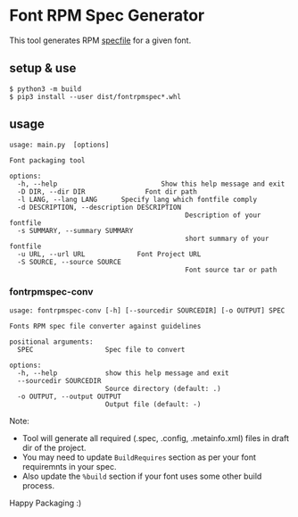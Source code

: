 # Font RPM Spec Generator
This tool generates RPM [specfile](https://docs.fedoraproject.org/en-US/packaging-guidelines/FontsPolicy/) for a given font.

## setup & use
```
$ python3 -m build
$ pip3 install --user dist/fontrpmspec*.whl
```

## usage
```
usage: main.py  [options]

Font packaging tool

options:
  -h, --help                      	  Show this help message and exit
  -D DIR, --dir DIR          	  Font dir path
  -l LANG, --lang LANG		Specify lang which fontfile comply
  -d DESCRIPTION, --description DESCRIPTION
                        					Description of your fontfile
  -s SUMMARY, --summary SUMMARY
                        					short summary of your fontfile
  -u URL, --url URL     	 	Font Project URL
  -S SOURCE, --source SOURCE
                        					Font source tar or path
```

### fontrpmspec-conv
```
usage: fontrpmspec-conv [-h] [--sourcedir SOURCEDIR] [-o OUTPUT] SPEC

Fonts RPM spec file converter against guidelines

positional arguments:
  SPEC                  Spec file to convert

options:
  -h, --help            show this help message and exit
  --sourcedir SOURCEDIR
                        Source directory (default: .)
  -o OUTPUT, --output OUTPUT
                        Output file (default: -)
```

Note:
- Tool will generate all required (.spec, .config, .metainfo.xml) files in draft dir of the project.
- You may need to update `BuildRequires` section as per your font requiremnts in your spec.
- Also update the `%build` section if your font uses some other build process.

Happy Packaging :)
